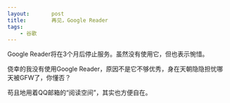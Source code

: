 ```yaml
---
layout:       post
title:        再见，Google Reader
tags:
    - 谷歌
---
```


Google Reader将在3个月后停止服务。虽然没有使用它，但也表示惋惜。

侥幸的我没有使用Google Reader，原因不是它不够优秀，身在天朝隐隐担忧哪天被GFW了，你懂否？

苟且地用着QQ邮箱的“阅读空间”，其实也方便自在。


